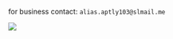 for business contact: ```alias.aptly103@slmail.me```

<a href="https://github.com/testaustime/">
    <img src="http://github-readme-testaustime.vercel.app/api/testaustime?username=notnipa"/>
</a>
